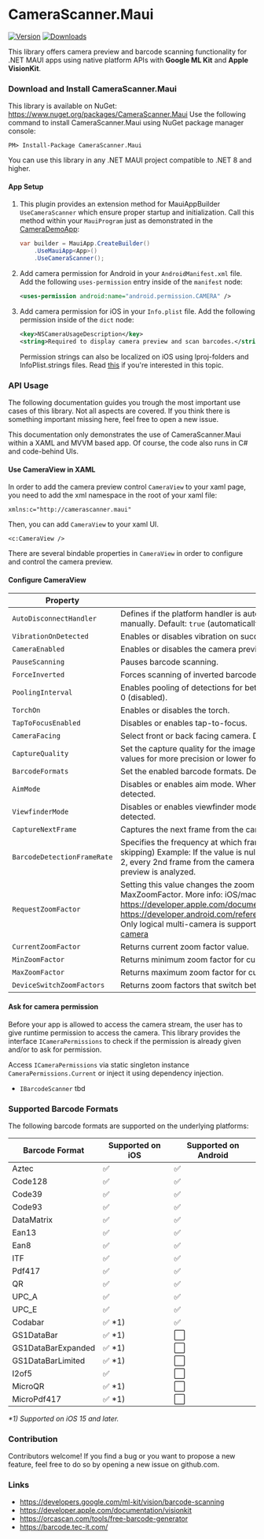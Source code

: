 # CameraScanner.Maui
[![Version](https://img.shields.io/nuget/v/CameraScanner.Maui.svg)](https://www.nuget.org/packages/CameraScanner.Maui)  [![Downloads](https://img.shields.io/nuget/dt/CameraScanner.Maui.svg)](https://www.nuget.org/packages/CameraScanner.Maui)

This library offers camera preview and barcode scanning functionality for .NET MAUI apps using native platform APIs with **Google ML Kit** and **Apple VisionKit**.

### Download and Install CameraScanner.Maui
This library is available on NuGet: https://www.nuget.org/packages/CameraScanner.Maui
Use the following command to install CameraScanner.Maui using NuGet package manager console:

    PM> Install-Package CameraScanner.Maui

You can use this library in any .NET MAUI project compatible to .NET 8 and higher.

#### App Setup
1. This plugin provides an extension method for MauiAppBuilder `UseCameraScanner` which ensure proper startup and initialization.
   Call this method within your `MauiProgram` just as demonstrated in the [CameraDemoApp](https://github.com/thomasgalliker/CameraScanner.Maui/tree/develop/Samples):
   ```csharp
   var builder = MauiApp.CreateBuilder()
       .UseMauiApp<App>()
       .UseCameraScanner();
   ```
2. Add camera permission for Android in your `AndroidManifest.xml` file.
   Add the following `uses-permission` entry inside of the `manifest` node:
   ```xml
   <uses-permission android:name="android.permission.CAMERA" />
   ```
3. Add camera permission for iOS in your `Info.plist` file.
   Add the following permission inside of the `dict` node:
   ```xml
   <key>NSCameraUsageDescription</key>
   <string>Required to display camera preview and scan barcodes.</string>
   ```
   Permission strings can also be localized on iOS using lproj-folders and InfoPlist.strings files. Read [this](https://learn.microsoft.com/en-us/dotnet/maui/fundamentals/localization) if you're interested in this topic.

### API Usage
The following documentation guides you trough the most important use cases of this library. Not all aspects are covered. If you think there is something important missing here, feel free to open a new issue.

This documentation only demonstrates the use of CameraScanner.Maui within a XAML and MVVM based app. Of course, the code also runs in C# and code-behind UIs.

#### Use CameraView in XAML
In order to add the camera preview control `CameraView` to your xaml page, you need to add the xml namespace in the root of your xaml file:
```xaml
xmlns:c="http://camerascanner.maui"
```

Then, you can add `CameraView` to your xaml UI.
```xaml
<c:CameraView />
```
There are several bindable properties in `CameraView` in order to configure and control the camera preview.

#### Configure CameraView

| Property                    | Description                                                                                                                                                                                                                                  |
|-----------------------------|------------------------------------------------------------------------------------------------------------------------------------------------------------------------------------------------------------------------------------------|
| `AutoDisconnectHandler`     | Defines if the platform handler is automatically disconnected or if `Handler.DisconnectHandler();` is called manually. Default: `true` (automatically disconnected)                                                                        |
| `VibrationOnDetected`       | Enables or disables vibration on successful barcode detection. Default: `false`                                                                                                                                                          |
| `CameraEnabled`             | Enables or disables the camera preview. Default: `true`                                                                                                                                                                                   |
| `PauseScanning`             | Pauses barcode scanning.                                                                                                                                                                                                                  |
| `ForceInverted`             | Forces scanning of inverted barcodes. Reduces performance significantly. Android only.                                                                                                                                                    |
| `PoolingInterval`           | Enables pooling of detections for better detection of multiple barcodes at once. Value in milliseconds. Default: 0 (disabled).                                                                                                            |
| `TorchOn`                   | Enables or disables the torch.                                                                                                                                                                                                            |
| `TapToFocusEnabled`         | Disables or enables tap-to-focus.                                                                                                                                                                                                         |
| `CameraFacing`              | Select front or back facing camera. Default: `CameraFacing.Back`                                                                                                                                                                           |
| `CaptureQuality`            | Set the capture quality for the image analysis. Recommended and default value is Medium. Use the highest values for more precision or lower for fast scanning.                                                                             |
| `BarcodeFormats`            | Set the enabled barcode formats. Default: `BarcodeFormats.All`.                                                                                                                                                                            |
| `AimMode`                   | Disables or enables aim mode. When enabled only barcode that is in the center of the preview will be detected.                                                                                                                             |
| `ViewfinderMode`            | Disables or enables viewfinder mode. When enabled only barcode that is visible in the preview will be detected.                                                                                                                            |
| `CaptureNextFrame`          | Captures the next frame from the camera feed.                                                                                                                                                                                              |
| `BarcodeDetectionFrameRate` | Specifies the frequency at which frames are processed for barcode detection. Default: null (no frame skipping) Example: If the value is null, 0 or 1, every frame from the camera preview is analyzed. If the value is 2, every 2nd frame from the camera preview is analyzed. If the value is 3, every 3rd frame from the camera preview is analyzed. |
| `RequestZoomFactor`         | Setting this value changes the zoom factor of the camera. Value has to be between MinZoomFactor and MaxZoomFactor. More info: iOS/macOS - https://developer.apple.com/documentation/avfoundation/avcapturedevice/zoom Android - https://developer.android.com/reference/kotlin/androidx/camera/view/CameraController#setZoomRatio(float) Only logical multi-camera is supported - https://developer.android.com/media/camera/camera2/multi-camera  |
| `CurrentZoomFactor`         | Returns current zoom factor value.                                                                                                                                                                                                        |
| `MinZoomFactor`             | Returns minimum zoom factor for current camera.                                                                                                                                                                                            |
| `MaxZoomFactor`             | Returns maximum zoom factor for current camera.                                                                                                                                                                                            |
| `DeviceSwitchZoomFactors`   | Returns zoom factors that switch between camera lenses. Supported on iOS only.                                                                                                                                                             |

#### Ask for camera permission
Before your app is allowed to access the camera stream, the user has to give runtime permission to access the camera. This library provides the interface `ICameraPermissions` to check if the permission is already given and/or to ask for permission. 

Access `ICameraPermissions` via static singleton instance `CameraPermissions.Current` or inject it using dependency injection.


- `IBarcodeScanner` tbd

### Supported Barcode Formats
The following barcode formats are supported on the underlying platforms:

| Barcode Format       | Supported on iOS       | Supported on Android     |
|----------------------|------------------------|--------------------------|
| Aztec                | :white_check_mark:     | :white_check_mark:       |
| Code128              | :white_check_mark:     | :white_check_mark:       |
| Code39               | :white_check_mark:     | :white_check_mark:       |
| Code93               | :white_check_mark:     | :white_check_mark:       |
| DataMatrix           | :white_check_mark:     | :white_check_mark:       |
| Ean13                | :white_check_mark:     | :white_check_mark:       |
| Ean8                 | :white_check_mark:     | :white_check_mark:       |
| ITF                  | :white_check_mark:     | :white_check_mark:       |
| Pdf417               | :white_check_mark:     | :white_check_mark:       |
| QR                   | :white_check_mark:     | :white_check_mark:       |
| UPC_A                | :white_check_mark:     | :white_check_mark:       |
| UPC_E                | :white_check_mark:     | :white_check_mark:       |
| Codabar              | :white_check_mark: *1) | :white_check_mark:       |
| GS1DataBar           | :white_check_mark: *1) | :white_large_square:     |
| GS1DataBarExpanded   | :white_check_mark: *1) | :white_large_square:     |
| GS1DataBarLimited    | :white_check_mark: *1) | :white_large_square:     |
| I2of5                | :white_check_mark:     | :white_large_square:     |
| MicroQR              | :white_check_mark: *1) | :white_large_square:     |
| MicroPdf417          | :white_check_mark: *1) | :white_large_square:     |

_*1) Supported on iOS 15 and later._

### Contribution
Contributors welcome! If you find a bug or you want to propose a new feature, feel free to do so by opening a new issue on github.com.

### Links
- https://developers.google.com/ml-kit/vision/barcode-scanning
- https://developer.apple.com/documentation/visionkit
- https://orcascan.com/tools/free-barcode-generator
- https://barcode.tec-it.com/
